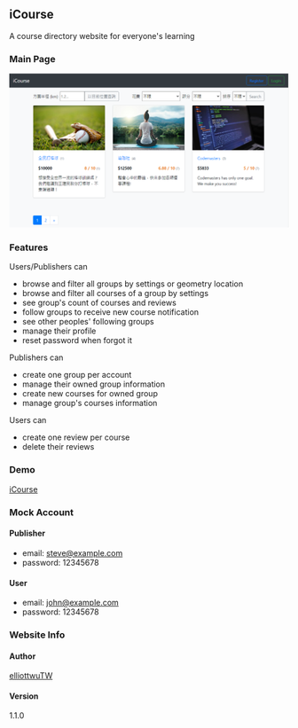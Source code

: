 ## iCourse
A course directory website for everyone's learning

### Main Page
![](https://raw.githubusercontent.com/elliottwuTW/iCourse/master/public/main-page.png)

### Features

Users/Publishers can

- browse and filter all groups by settings or geometry location
- browse and filter all courses of a group by settings
- see group's count of courses and reviews
- follow groups to receive new course notification
- see other peoples' following groups
- manage their profile
- reset password when forgot it

Publishers can

- create one group per account
- manage their owned group information
- create new courses for owned group
- manage group's courses information

Users can

- create one review per course
- delete their reviews

### Demo

[iCourse](https://icourse-tw.herokuapp.com/)

### Mock Account
#### Publisher
- email: steve@example.com
- password: 12345678

#### User
- email: john@example.com
- password: 12345678

### Website Info

#### Author

[elliottwuTW](https://github.com/elliottwuTW)

#### Version

1.1.0
